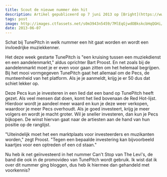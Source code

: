 ```yaml
---
title: Scout de nieuwe nummer één hit
description: Artikel gepubliceerd op 7 juni 2013 op [Bright](https://www.bright.nl/nieuws/artikel/4023606/scout-de-nieuwe-nummer-een-hit). Geschreven door [Bram van Dijk](http://ikbenbram.nl/).
tags: post
image: http://images.ctfassets.net/s0m3943n5459/7MlEqGjwdOBkskcbHqQGHi/1066d56b1282d76fa5bd99867fec1ee7/130607-tunepitch-gr.jpg
date: 2013-06-07
---
```

Schat bij TunePitch in welk nummer een hit gaat worden en wordt een invloedrijke muziekkenner.

Het deze week gestarte TunePitch is "een kruising tussen een muziekdienst en een aandelenmarkt," aldus oprichter Bart Proost. En net zoals bij de aandelenmarkt moet je er even voor gaan zitten om het helemaal begrijpen. Bij het mooi vormgegeven TunePitch gaat het allemaal om de Pecs, de munteenheid van het platform. Als je je aanmeldt, krijg je er 50 dus dat schiet lekker op.

Deze Pecs kun je investeren in een lied dat een band op TunePitch heeft gezet. Als veel mensen dat doen, komt het lied bovenaan de Red Hot-lijst. Hierdoor wordt je aandeel meer waard en kun je deze weer verkopen, waardoor je meer Pecs overhoudt. Als je goed investeert, krijg je meer volgers en wordt je macht groter. Wil je sneller investeren, dan kun je Pecs bijkopen. De winst hiervan gaat naar de artiesten aan de hand van hun positie op de ranglijst.

"Uiteindelijk moet het een marktplaats voor investeerders en muzikanten worden," zegt Proost. "Tegen een bepaalde investering kan bijvoorbeeld kaartjes voor een optreden of een cd staan."

Nu heb ik net geïnvesteerd in het nummer Can't Stop van The Levi's, de band die ook in de promovideo van TunePitch wordt gebruik. Ik wist dat ik over dit nummer ging bloggen, dus heb ik hiermee dan gehandeld met voorkennis?